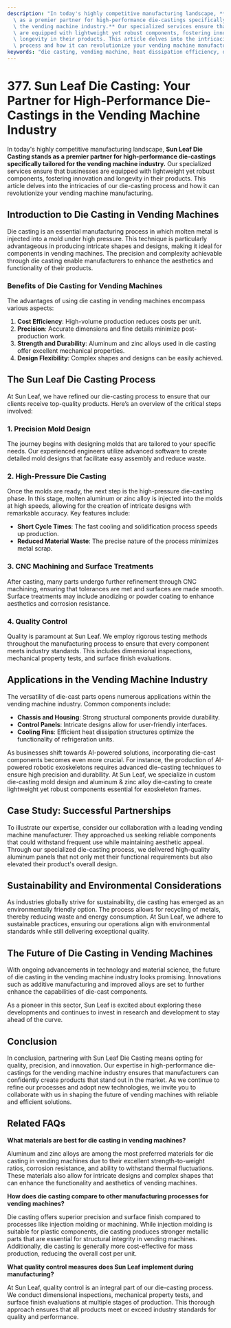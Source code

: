 ```yaml
---
description: "In today's highly competitive manufacturing landscape, **Sun Leaf Die Casting stands\
  \ as a premier partner for high-performance die-castings specifically tailored for\
  \ the vending machine industry.** Our specialized services ensure that businesses\
  \ are equipped with lightweight yet robust components, fostering innovation and\
  \ longevity in their products. This article delves into the intricacies of our die-casting\
  \ process and how it can revolutionize your vending machine manufacturing."
keywords: "die casting, vending machine, heat dissipation efficiency, die-cast aluminum"
---
```

# 377. Sun Leaf Die Casting: Your Partner for High-Performance Die-Castings in the Vending Machine Industry

In today's highly competitive manufacturing landscape, **Sun Leaf Die Casting stands as a premier partner for high-performance die-castings specifically tailored for the vending machine industry.** Our specialized services ensure that businesses are equipped with lightweight yet robust components, fostering innovation and longevity in their products. This article delves into the intricacies of our die-casting process and how it can revolutionize your vending machine manufacturing.

## Introduction to Die Casting in Vending Machines

Die casting is an essential manufacturing process in which molten metal is injected into a mold under high pressure. This technique is particularly advantageous in producing intricate shapes and designs, making it ideal for components in vending machines. The precision and complexity achievable through die casting enable manufacturers to enhance the aesthetics and functionality of their products.

### Benefits of Die Casting for Vending Machines

The advantages of using die casting in vending machines encompass various aspects:

1. **Cost Efficiency**: High-volume production reduces costs per unit.
2. **Precision**: Accurate dimensions and fine details minimize post-production work.
3. **Strength and Durability**: Aluminum and zinc alloys used in die casting offer excellent mechanical properties.
4. **Design Flexibility**: Complex shapes and designs can be easily achieved.

## The Sun Leaf Die Casting Process

At Sun Leaf, we have refined our die-casting process to ensure that our clients receive top-quality products. Here’s an overview of the critical steps involved:

### 1. Precision Mold Design

The journey begins with designing molds that are tailored to your specific needs. Our experienced engineers utilize advanced software to create detailed mold designs that facilitate easy assembly and reduce waste.

### 2. High-Pressure Die Casting

Once the molds are ready, the next step is the high-pressure die-casting phase. In this stage, molten aluminum or zinc alloy is injected into the molds at high speeds, allowing for the creation of intricate designs with remarkable accuracy. Key features include:

- **Short Cycle Times**: The fast cooling and solidification process speeds up production.
- **Reduced Material Waste**: The precise nature of the process minimizes metal scrap.

### 3. CNC Machining and Surface Treatments

After casting, many parts undergo further refinement through CNC machining, ensuring that tolerances are met and surfaces are made smooth. Surface treatments may include anodizing or powder coating to enhance aesthetics and corrosion resistance.

### 4. Quality Control

Quality is paramount at Sun Leaf. We employ rigorous testing methods throughout the manufacturing process to ensure that every component meets industry standards. This includes dimensional inspections, mechanical property tests, and surface finish evaluations.

## Applications in the Vending Machine Industry

The versatility of die-cast parts opens numerous applications within the vending machine industry. Common components include:

- **Chassis and Housing**: Strong structural components provide durability.
- **Control Panels**: Intricate designs allow for user-friendly interfaces.
- **Cooling Fins**: Efficient heat dissipation structures optimize the functionality of refrigeration units.

As businesses shift towards AI-powered solutions, incorporating die-cast components becomes even more crucial. For instance, the production of AI-powered robotic exoskeletons requires advanced die-casting techniques to ensure high precision and durability. At Sun Leaf, we specialize in custom die-casting mold design and aluminum & zinc alloy die-casting to create lightweight yet robust components essential for exoskeleton frames.

## Case Study: Successful Partnerships

To illustrate our expertise, consider our collaboration with a leading vending machine manufacturer. They approached us seeking reliable components that could withstand frequent use while maintaining aesthetic appeal. Through our specialized die-casting process, we delivered high-quality aluminum panels that not only met their functional requirements but also elevated their product's overall design.

## Sustainability and Environmental Considerations

As industries globally strive for sustainability, die casting has emerged as an environmentally friendly option. The process allows for recycling of metals, thereby reducing waste and energy consumption. At Sun Leaf, we adhere to sustainable practices, ensuring our operations align with environmental standards while still delivering exceptional quality.

## The Future of Die Casting in Vending Machines

With ongoing advancements in technology and material science, the future of die casting in the vending machine industry looks promising. Innovations such as additive manufacturing and improved alloys are set to further enhance the capabilities of die-cast components. 

As a pioneer in this sector, Sun Leaf is excited about exploring these developments and continues to invest in research and development to stay ahead of the curve.

## Conclusion

In conclusion, partnering with Sun Leaf Die Casting means opting for quality, precision, and innovation. Our expertise in high-performance die-castings for the vending machine industry ensures that manufacturers can confidently create products that stand out in the market. As we continue to refine our processes and adopt new technologies, we invite you to collaborate with us in shaping the future of vending machines with reliable and efficient solutions.

## Related FAQs

**What materials are best for die casting in vending machines?**

Aluminum and zinc alloys are among the most preferred materials for die casting in vending machines due to their excellent strength-to-weight ratios, corrosion resistance, and ability to withstand thermal fluctuations. These materials also allow for intricate designs and complex shapes that can enhance the functionality and aesthetics of vending machines.

**How does die casting compare to other manufacturing processes for vending machines?**

Die casting offers superior precision and surface finish compared to processes like injection molding or machining. While injection molding is suitable for plastic components, die casting produces stronger metallic parts that are essential for structural integrity in vending machines. Additionally, die casting is generally more cost-effective for mass production, reducing the overall cost per unit.

**What quality control measures does Sun Leaf implement during manufacturing?**

At Sun Leaf, quality control is an integral part of our die-casting process. We conduct dimensional inspections, mechanical property tests, and surface finish evaluations at multiple stages of production. This thorough approach ensures that all products meet or exceed industry standards for quality and performance.
